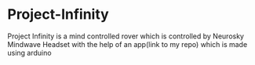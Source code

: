 # Project-Infinity
 Project Infinity is a mind controlled rover which is controlled by Neurosky Mindwave Headset with the help of an app(link to my repo) which is made using arduino
